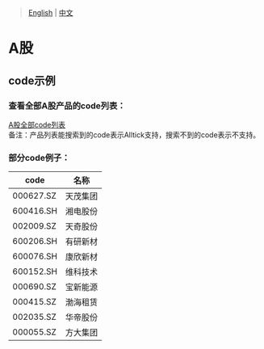 > [English](./china_stocks_code.md) | [中文](./china_stocks_code_cn.md)

# A股

## code示例

### 查看全部A股产品的code列表：
[A股全部code列表](https://docs.google.com/spreadsheets/d/1avkeR1heZSj6gXIkDeBt8X3nv4EzJetw4yFuKjSDYtA/edit?gid=1702052913#gid=1702052913)<br/>备注：产品列表能搜索到的code表示Alltick支持，搜索不到的code表示不支持。

### 部分code例子：

| code    | 名称                      |
| ------- | ------------------------- |
| 000627.SZ  | 天茂集团                  |
| 600416.SH  | 湘电股份                  |
| 002009.SZ  | 天奇股份                  |
| 600206.SH  | 有研新材                  |
| 600076.SH  | 康欣新材                  |
| 600152.SH  | 维科技术                  |
| 000690.SZ  | 宝新能源                  |
| 000415.SZ  | 渤海租赁                  |
| 002035.SZ  | 华帝股份                  |
| 000055.SZ  | 方大集团                  |
